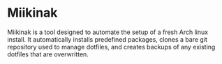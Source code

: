 # Miikinak

Miikinak is a tool designed to automate the setup of a fresh Arch linux install.
It automatically installs predefined packages, clones a bare git repository used to manage dotfiles,
and creates backups of any existing dotfiles that are overwritten.
